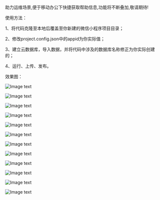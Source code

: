 助力运维场景,便于移动办公下快捷获取帮助信息,功能将不断叠加,敬请期待!

使用方法：

1、将代码克隆至本地后覆盖至你新建的微信小程序项目目录；

2、修改project.config.json中的appid为你实际值；

3、建立云数据库，导入数据，并将代码中涉及的数据库名称修正为你实际创建的；

4、运行、上传、发布。

效果图：


![Image text](https://raw.githubusercontent.com/CaiNiaoKS/ophelper/master/ep-pic/IMG_9974.PNG)

![Image text](https://raw.githubusercontent.com/CaiNiaoKS/ophelper/master/ep-pic/IMG_9977.PNG)

![Image text](https://raw.githubusercontent.com/CaiNiaoKS/ophelper/master/ep-pic/IMG_9995.PNG)

![Image text](https://raw.githubusercontent.com/CaiNiaoKS/ophelper/master/ep-pic/IMG_9993.PNG)

![Image text](https://raw.githubusercontent.com/CaiNiaoKS/ophelper/master/ep-pic/IMG_9994.PNG)

![Image text](https://raw.githubusercontent.com/CaiNiaoKS/ophelper/master/ep-pic/IMG_9990.PNG)

![Image text](https://raw.githubusercontent.com/CaiNiaoKS/ophelper/master/ep-pic/IMG_9991.PNG)

![Image text](https://raw.githubusercontent.com/CaiNiaoKS/ophelper/master/ep-pic/IMG_9992.PNG)

![Image text](https://raw.githubusercontent.com/CaiNiaoKS/ophelper/master/ep-pic/IMG_9985.PNG)

![Image text](https://raw.githubusercontent.com/CaiNiaoKS/ophelper/master/ep-pic/IMG_9986.PNG)

![Image text](https://raw.githubusercontent.com/CaiNiaoKS/ophelper/master/ep-pic/IMG_9987.PNG)

![Image text](https://raw.githubusercontent.com/CaiNiaoKS/ophelper/master/ep-pic/IMG_9988.PNG)








